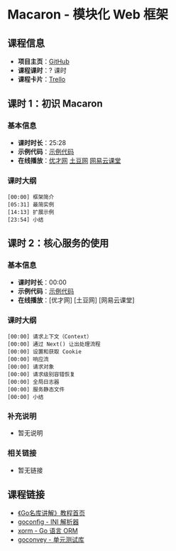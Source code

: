 # Macaron - 模块化 Web 框架

## 课程信息

- **项目主页**：[GitHub](https://github.com/Unknwon/macaron)
- **课程课时**：? 课时
- **课程卡片**：[Trello](https://trello.com/c/AfUzavrY/31-macaron-web)

## 课时 1：初识 Macaron

### 基本信息

- **课时时长**：25:28
- **示例代码**：[示例代码](class1/sample)
- **在线播放**：[优才网](http://www.ucai.cn/course/chapter/134/4638/9497) [土豆网](http://www.tudou.com/programs/view/2-OtaKaMkZ8/) [网易云课堂](http://study.163.com/course/courseLearn.htm?courseId=510006#/learn/video?lessonId=1051887&courseId=510006)

### 课时大纲

	[00:00] 框架简介
	[05:31] 最简实例
	[14:13] 扩展示例
	[23:54] 小结
	
## 课时 2：核心服务的使用

### 基本信息

- **课时时长**：00:00
- **示例代码**：[示例代码](class2/sample)
- **在线播放**：[优才网] [土豆网] [网易云课堂]

### 课时大纲

	[00:00] 请求上下文（Context）
	[00:00] 通过 Next() 让出处理流程
	[00:00] 设置和获取 Cookie
	[00:00] 响应流
	[00:00] 请求对象
	[00:00] 请求级别容错恢复
	[00:00] 全局日志器
	[00:00] 服务静态文件
	[00:00] 小结
	
### 补充说明

- 暂无说明

### 相关链接

- 暂无链接

## 课程链接

- [《Go名库讲解》教程首页](http://unknwon.github.io/go-rock-libraries-showcases/)
- [goconfig - INI 解析器](https://github.com/Unknwon/go-rock-libraries-showcases/tree/master/lectures/01-goconfig)
- [xorm - Go 语言 ORM](https://github.com/Unknwon/go-rock-libraries-showcases/blob/master/lectures/02-xorm)
- [goconvey - 单元测试库](https://github.com/Unknwon/go-rock-libraries-showcases/blob/master/lectures/03-goconvey)

